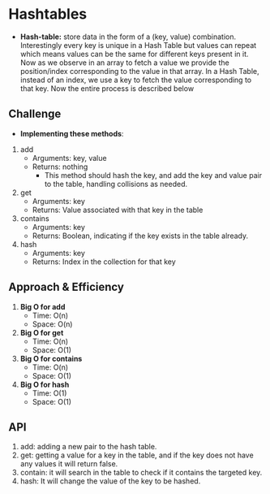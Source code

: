 # Hashtables
- **Hash-table:** store data in the form of a (key, value) combination. Interestingly every key is unique in a Hash Table but values can repeat which means values can be the same for different keys present in it. Now as we observe in an array to fetch a value we provide the position/index corresponding to the value in that array. In a Hash Table, instead of an index, we use a key to fetch the value corresponding to that key. Now the entire process is described below

## Challenge
- **Implementing these methods**:
1. add
    - Arguments: key, value
    - Returns: nothing
        - This method should hash the key, and add the key and value pair to the table, handling collisions as needed.
2. get
    - Arguments: key
    - Returns: Value associated with that key in the table
3. contains
    - Arguments: key
    - Returns: Boolean, indicating if the key exists in the table already.
4. hash
    - Arguments: key
    - Returns: Index in the collection for that key

## Approach & Efficiency
1. **Big O for add**
    - Time: O(n)
    - Space: O(n)
2. **Big O for get**
    - Time: O(n)
    - Space: O(1)
3. **Big O for contains**
    - Time: O(n)
    - Space: O(1)
4. **Big O for hash**
    - Time: O(1)
    - Space: O(1)
## API
1. add: adding a new pair to the hash table.
2. get: getting a value for a key in the table, and if the key does not have any values it will return false.
3. contain: it will search in the table to check if it contains the targeted key.
4. hash: It will change the value of the key to be hashed.